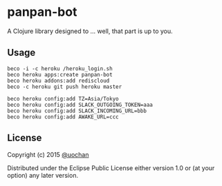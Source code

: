 # panpan-bot

A Clojure library designed to ... well, that part is up to you.

## Usage

```
beco -i -c heroku /heroku_login.sh
beco heroku apps:create panpan-bot
beco heroku addons:add rediscloud
beco -c heroku git push heroku master

beco heroku config:add TZ=Asia/Tokyo
beco heroku config:add SLACK_OUTGOING_TOKEN=aaa
beco heroku config:add SLACK_INCOMING_URL=bbb
beco heroku config:add AWAKE_URL=ccc
```

## License

Copyright (c) 2015 [@uochan](http://twitter.com/uochan)

Distributed under the Eclipse Public License either version 1.0 or (at
your option) any later version.
